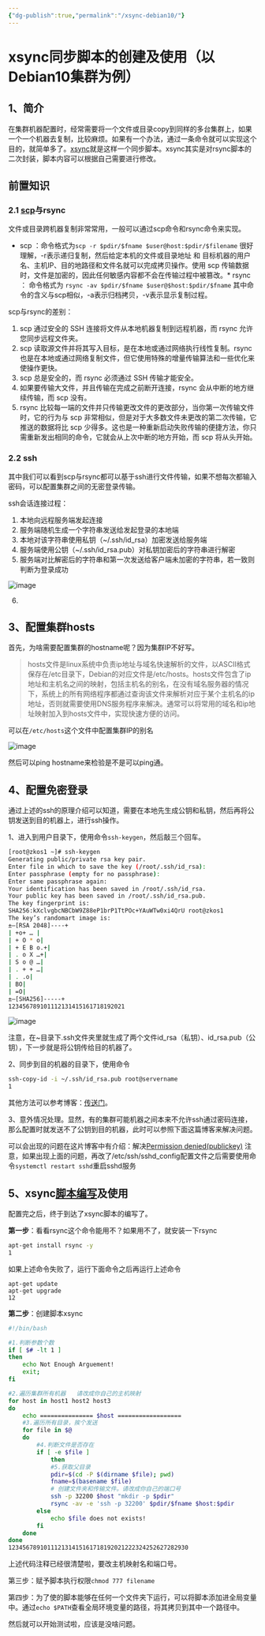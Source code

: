 ```yaml
---
{"dg-publish":true,"permalink":"/xsync-debian10/"}
---
```


# xsync同步脚本的创建及使用（以Debian10集群为例）
## 1、简介
在集群机器配置时，经常需要将一个文件或目录copy到同样的多台集群上，如果一个一个机器去复制，比较麻烦。如果有一个办法，通过一条命令就可以实现这个目的，就简单多了。[xsync](https://so.csdn.net/so/search?q=xsync&spm=1001.2101.3001.7020)就是这样一个同步脚本。xsync其实是对rsync脚本的二次封装，脚本内容可以根据自己需要进行修改。

## 前置知识
### 2.1 [scp](https://so.csdn.net/so/search?q=scp&spm=1001.2101.3001.7020)与rsync
文件或目录跨机器复制非常常用，一般可以通过scp命令和rsync命令来实现。

* scp ：命令格式为`scp -r $pdir/$fname $user@host:$pdir/$filename`
很好理解，-r表示递归复制，然后给定本机的文件或目录地址 和 目标机器的用户名、主机IP、目的地路径和文件名就可以完成拷贝操作。使用 scp 传输数据时，文件是加密的，因此任何敏感内容都不会在传输过程中被篡改。\* rsync ： 命令格式为 `rsync -av $pdir/$fname $user@$host:$pdir/$fname`
其中命令的含义与scp相似，-a表示归档拷贝，-v表示显示复制过程。

scp与rsync的差别：

1. scp 通过安全的 SSH 连接将文件从本地机器复制到远程机器，而 rsync 允许您同步远程文件夹。
2. scp 读取源文件并将其写入目标，是在本地或通过网络执行线性复制。rsync 也是在本地或通过网络复制文件，但它使用特殊的增量传输算法和一些优化来使操作更快。
3. scp 总是安全的，而 rsync 必须通过 SSH 传输才能安全。
4. 如果要传输大文件，并且传输在完成之前断开连接，rsync 会从中断的地方继续传输，而 scp 没有。
5. rsync 比较每一端的文件并只传输更改文件的更改部分，当你第一次传输文件时，它的行为与 scp 非常相似，但是对于大多数文件未更改的第二次传输，它推送的数据将比 scp 少得多。这也是一种重新启动失败传输的便捷方法，你只需重新发出相同的命令，它就会从上次中断的地方开始，而 scp 将从头开始。

### 2.2 ssh
其中我们可以看到scp与rsync都可以基于ssh进行文件传输，如果不想每次都输入密码，可以配置集群之间的无密登录传输。

ssh会话连接过程：

1. 本地向远程服务端发起连接
2. 服务端随机生成一个字符串发送给发起登录的本地端
3. 本地对该字符串使用私钥（\~/.ssh/id\_rsa）加密发送给服务端
4. 服务端使用公钥（\~/.ssh/id\_rsa.pub）对私钥加密后的字符串进行解密
5. 服务端对比解密后的字符串和第一次发送给客户端未加密的字符串，若一致则判断为登录成功

![image](https://github-cf.viveguan.top/imgs/pn7ZF9UDZaac_k28Psj-Rqb2FAs0rrW9vLPa3FVOXbU.png)

6. 

## 3、配置集群hosts
首先，为啥需要配置集群的hostname呢？因为集群IP不好写。

> hosts文件是linux系统中负责ip地址与域名快速解析的文件，以ASCII格式保存在/etc目录下，Debian的对应文件是/etc/hosts。hosts文件包含了ip地址和主机名之间的映射，包括主机名的别名，在没有域名服务器的情况下，系统上的所有网络程序都通过查询该文件来解析对应于某个主机名的ip地址，否则就需要使用DNS服务程序来解决。通常可以将常用的域名和ip地址映射加入到hosts文件中，实现快速方便的访问。

可以在`/etc/hosts`这个文件中配置集群IP的别名



![image](https://github-cf.viveguan.top/imgs/3pNQA5ptvwTrLcKXVIQm7mOUPfYksoujHFBQ481gE7s.png)




然后可以ping hostname来检验是不是可以ping通。

## 4、配置免密登录
通过上述的ssh的原理介绍可以知道，需要在本地先生成公钥和私钥，然后再将公钥发送到目的机器上，进行ssh操作。

1、进入到用户目录下，使用命令`ssh-keygen`，然后敲三个回车。

```bash
[root@zkos1 ~]# ssh-keygen
Generating public/private rsa key pair.
Enter file in which to save the key (/root/.ssh/id_rsa):
Enter passphrase (empty for no passphrase):
Enter same passphrase again:
Your identification has been saved in /root/.ssh/id_rsa.
Your public key has been saved in /root/.ssh/id_rsa.pub.
The key fingerprint is:
SHA256:kXclvgbcNBCbW9Z88eP1brP1TtPOc+YAuWTw0xi4QrU root@zkos1
The key’s randomart image is:
±–[RSA 2048]----+
| +o+ … |
| + O * o|
| + E B o.+|
| . o X …+|
| S o @ …|
| . + + …|
| . .o|
| BO|
| =O|
±—[SHA256]-----+
123456789101112131415161718192021
```
![image](https://github-cf.viveguan.top/imgs/qhgqYlviDL8uZmRV45z8wU53LtI4BwSQbLndOGErPts.png)




注意，在\~目录下.ssh文件夹里就生成了两个文件id\_rsa（私钥）、id\_rsa.pub（公钥），下一步就是将公钥传给目的机器了。

2、同步到目的机器的目录下，使用命令

```bash
ssh-copy-id -i ~/.ssh/id_rsa.pub root@servername
1
```
其他方法可以参考博客：[传送门](https://blog.csdn.net/nalw2012/article/details/98322637)。

3、意外情况处理。显然，有的集群可能机器之间本来不允许ssh通过密码连接，那么配置时就发送不了公钥到目的机器，此时可以参照下面这篇博客来解决问题。

可以会出现的问题在这片博客中有介绍：解决[Permission denied(publickey)](https://blog.csdn.net/yjk13703623757/article/details/114936739)
注意，如果出现上面的问题，再改了/etc/ssh/sshd\_config配置文件之后需要使用命令`systemctl restart sshd`重启sshd服务

## 5、xsync[脚本编写](https://so.csdn.net/so/search?q=%E8%84%9A%E6%9C%AC%E7%BC%96%E5%86%99&spm=1001.2101.3001.7020)及使用
配置完之后，终于到达了xsync脚本的编写了。

**第一步**：看看rsync这个命令能用不？如果用不了，就安装一下rsync

```bash
apt-get install rsync -y
1
```
如果上述命令失败了，运行下面命令之后再运行上述命令

```Plain Text
apt-get update
apt-get upgrade
12
```
**第二步**：创建脚本xsync

```bash
#!/bin/bash

#1.判断参数个数
if [ $# -lt 1 ]
then
    echo Not Enough Arguement!
    exit;
fi

#2.遍历集群所有机器   请改成你自己的主机映射
for host in host1 host2 host3
do
    echo =============== $host ==================
    #3.遍历所有目录，挨个发送
    for file in $@
    do
        #4.判断文件是否存在
        if [ -e $file ]
            then
            #5.获取父目录
            pdir=$(cd -P $(dirname $file); pwd)
            fname=$(basename $file)
            # 创建文件夹和传输文件。请改成你自己的端口号
            ssh -p 32200 $host "mkdir -p $pdir"
            rsync -av -e 'ssh -p 32200' $pdir/$fname $host:$pdir
        else
            echo $file does not exists!
        fi
    done
done
123456789101112131415161718192021222324252627282930
```
上述代码注释已经很清楚啦，要改主机映射名和端口号。

第三步：赋予脚本执行权限`chmod 777 filename`

第四步：为了使的脚本能够在任何一个文件夹下运行，可以将脚本添加进全局变量中。通过`echo $PATH`查看全局环境变量的路径，将其拷贝到其中一个路径中。

然后就可以开始测试啦，应该是没啥问题。



